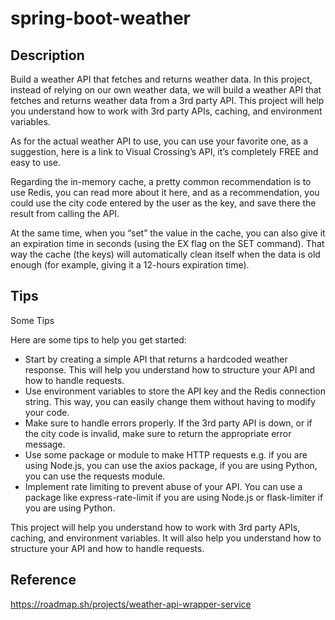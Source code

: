 # spring-boot-weather

## Description
Build a weather API that fetches and returns weather data. 
In this project, instead of relying on our own weather data, we will build a weather API that fetches and returns weather data from a 3rd party API. This project will help you understand how to work with 3rd party APIs, caching, and environment variables.

As for the actual weather API to use, you can use your favorite one, as a suggestion, here is a link to Visual Crossing’s API, it’s completely FREE and easy to use.

Regarding the in-memory cache, a pretty common recommendation is to use Redis, you can read more about it here, and as a recommendation, you could use the city code entered by the user as the key, and save there the result from calling the API.

At the same time, when you “set” the value in the cache, you can also give it an expiration time in seconds (using the EX flag on the SET command). That way the cache (the keys) will automatically clean itself when the data is old enough (for example, giving it a 12-hours expiration time).

## Tips
Some Tips

Here are some tips to help you get started:

   -  Start by creating a simple API that returns a hardcoded weather response. This will help you understand how to structure your API and how to handle requests.
   -  Use environment variables to store the API key and the Redis connection string. This way, you can easily change them without having to modify your code.
   -  Make sure to handle errors properly. If the 3rd party API is down, or if the city code is invalid, make sure to return the appropriate error message.
   -  Use some package or module to make HTTP requests e.g. if you are using Node.js, you can use the axios package, if you are using Python, you can use the requests module.
   -  Implement rate limiting to prevent abuse of your API. You can use a package like express-rate-limit if you are using Node.js or flask-limiter if you are using Python.

This project will help you understand how to work with 3rd party APIs, caching, and environment variables. It will also help you understand how to structure your API and how to handle requests.

## Reference
https://roadmap.sh/projects/weather-api-wrapper-service